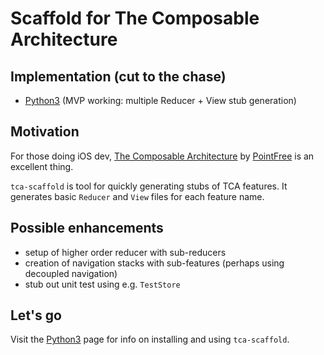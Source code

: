 # Scaffold for The Composable Architecture 

## Implementation (cut to the chase)

* [Python3](Python) (MVP working: multiple Reducer + View stub generation)

## Motivation

For those doing iOS dev, [The Composable Architecture](https://github.com/pointfreeco/swift-composable-architecture) by [PointFree](https://github.com/pointfreeco) is an excellent thing.

`tca-scaffold` is tool for quickly generating stubs of TCA features. It generates basic `Reducer` and `View` files for each feature name.

## Possible enhancements

* setup of higher order reducer with sub-reducers
* creation of navigation stacks with sub-features (perhaps using decoupled navigation)
* stub out unit test using e.g. `TestStore`

## Let's go

Visit the [Python3](Python) page for info on installing and using `tca-scaffold`.
